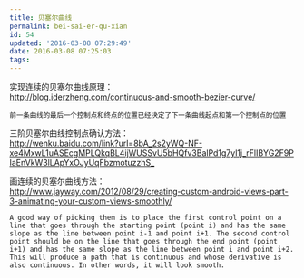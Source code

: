 ```yaml
---
title: 贝塞尔曲线
permalink: bei-sai-er-qu-xian
id: 54
updated: '2016-03-08 07:29:49'
date: 2016-03-08 07:25:03
tags:
---
```



实现连续的贝塞尔曲线原理：  
http://blog.iderzheng.com/continuous-and-smooth-bezier-curve/
  
    前一条曲线的最后一个控制点和终点的位置已经决定了下一条曲线起点和第一个控制点的位置


三阶贝塞尔曲线控制点确认方法：  
<http://wenku.baidu.com/link?url=8bA_2s2yWQ-NF-xe4MxwL1uASEcgMPLQkqBL4ijWUSSvU5bHQfv3BalPd1g7yl1j_rFlIBYG2F9PIaEnVkW3lLApYxOJyUqFbzmotuzzhS_>

画连续的贝塞尔曲线方法：  
http://www.jayway.com/2012/08/29/creating-custom-android-views-part-3-animating-your-custom-views-smoothly/

    A good way of picking them is to place the first control point on a line that goes through the starting point (point i) and has the same slope as the line between point i-1 and point i+1. The second control point should be on the line that goes through the end point (point i+1) and has the same slope as the line between point i and point i+2. This will produce a path that is continuous and whose derivative is also continuous. In other words, it will look smooth.
